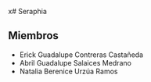 x# Seraphia



## Miembros
- Erick Guadalupe Contreras Castañeda
- Abril Guadalupe Salaices Medrano
- Natalia Berenice Urzúa Ramos
